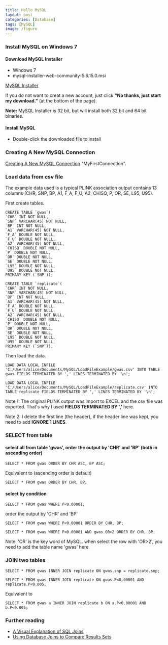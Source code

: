 ```yaml
---
title: Hello MySQL
layout: post
categories: [Database]
tags: [MySQL]
image: /figure
---
```


### Install MySQL on Windows 7

#### Download MySQL Installer
* Windows 7
* mysql-installer-web-community-5.6.15.0.msi

[MySQL Installer](http://dev.mysql.com/downloads/installer/)

If you do not want to creat a new account, just click **"No thanks, just start my download."** (at the bottom of the page).    

**Note:** MySQL Installer is 32 bit, but will install both 32 bit and 64 bit binaries.

#### Install MySQL

* Double-click the downloaded file to install

### Creating A New MySQL Connection

[Creating A New MySQL Connection](http://dev.mysql.com/doc/workbench/en/wb-mysql-connections-new.html) "MyFirstConnection".   

### Load data from csv file

The example data used is a typical PLINK association output contains 13 columns (CHR, SNP, BP, A1, F_A, F_U, A2, CHISQ, P, OR, SE, L95, U95).    

First create tables.   

```
CREATE TABLE `gwas`(
`CHR` INT NOT NULL,
`SNP` VARCHAR(45) NOT NULL,
`BP` INT NOT NULL,
`A1` VARCHAR(45) NOT NULL,
`F_A` DOUBLE NOT NULL,
`F_U` DOUBLE NOT NULL,
`A2` VARCHAR(45) NOT NULL,
`CHISQ` DOUBLE NOT NULL,
`P` DOUBLE NOT NULL,
`OR` DOUBLE NOT NULL,
`SE` DOUBLE NOT NULL,
`L95` DOUBLE NOT NULL,
`U95` DOUBLE NOT NULL,
PRIMARY KEY (`SNP`));
```

```
CREATE TABLE `replicate`(
`CHR` INT NOT NULL,
`SNP` VARCHAR(45) NOT NULL,
`BP` INT NOT NULL,
`A1` VARCHAR(45) NOT NULL,
`F_A` DOUBLE NOT NULL,
`F_U` DOUBLE NOT NULL,
`A2` VARCHAR(45) NOT NULL,
`CHISQ` DOUBLE NOT NULL,
`P` DOUBLE NOT NULL,
`OR` DOUBLE NOT NULL,
`SE` DOUBLE NOT NULL,
`L95` DOUBLE NOT NULL,
`U95` DOUBLE NOT NULL,
PRIMARY KEY (`SNP`));
```

Then load the data.   

```
LOAD DATA LOCAL INFILE 'C:/Users/alice/Documents/MySQL/LoadFileExample/gwas.csv' INTO TABLE gwas FIELDS TERMINATED BY ',' LINES TERMINATED BY '\n';
```

```
LOAD DATA LOCAL INFILE 'C:/Users/alice/Documents/MySQL/LoadFileExample/replicate.csv' INTO TABLE replicate FIELDS TERMINATED BY ',' LINES TERMINATED BY '\n';
```

Note 1: The original PLINK output was import to EXCEL and the csv file was exported. That's why I used **FIELDS TERMINATED BY ','** here.   

Note 2: I delete the first line (the header), if the header line was kept, you need to add **IGNORE 1 LINES**.     

### SELECT from table

#### select all from table 'gwas', order the output by 'CHR' and 'BP' (both in ascending order)

```
SELECT * FROM gwas ORDER BY CHR ASC, BP ASC;
```

Equivalent to (ascending order is default)        

```
SELECT * FROM gwas ORDER BY CHR, BP;
```

#### select by condition

```
SELECT * FROM gwas WHERE P<0.00001;
```

order the output by 'CHR' and 'BP'  


```
SELECT * FROM gwas WHERE P<0.00001 ORDER BY CHR, BP;
```

```
SELECT * FROM gwas WHERE P<0.00001 AND gwas.OR>2 ORDER BY CHR, BP;
```

Note: 'OR' is the key word of MySQL. when select the row with 'OR>2', you need to add the table name 'gwas' here.    

### JOIN two tables

```
SELECT * FROM gwas INNER JOIN replicate ON gwas.snp = replicate.snp;
```

```
SELECT * FROM gwas INNER JOIN replicate ON gwas.P<0.00001 AND replicate.P<0.005;
```

Equivalent to

```
SELECT * FROM gwas a INNER JOIN replicate b ON a.P<0.00001 AND b.P<0.005;
```

### Further reading

* [A Visual Explanation of SQL Joins](http://www.codinghorror.com/blog/2007/10/a-visual-explanation-of-sql-joins.html)
* [Using Database Joins to Compare Results Sets](http://gettinggeneticsdone.blogspot.hk/2013/11/using-database-joins-to-compare-results.html)





